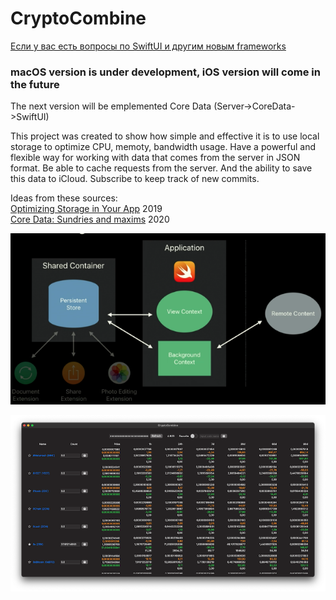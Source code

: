 # CryptoCombine

[Если у вас есть вопросы по SwiftUI и другим новым frameworks](https://t.me/swift_ui) <br>

### macOS version is under development, iOS version will come in the future

The next version will be emplemented Core Data (Server->CoreData->SwiftUI)

This project was created to show how simple and effective it is to use local storage to optimize CPU, memoty, bandwidth usage. Have a powerful and flexible way for working with data that comes from the server in JSON format. Be able to cache requests from the server. And the ability to save this data to iCloud.
Subscribe to keep track of new commits. 

Ideas from these sources:<br>
[Optimizing Storage in Your App](https://developer.apple.com/videos/play/wwdc2019/419) 2019<br>
[Core Data: Sundries and maxims](https://developer.apple.com/videos/play/wwdc2020/10017) 2020<br>

![](Assets/Diagram1.png)


![](Assets/Release_macOS_1.0_0001.png)
